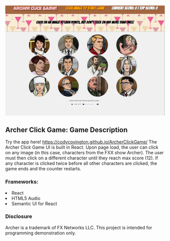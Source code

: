 
![alt text](https://github.com/codycovington/ArcherClickGame/blob/master/readmeImage.jpg)

## Archer Click Game: Game Description
Try the app here! https://codycovington.github.io/ArcherClickGame/
The Archer Click Game UI is built in React. Upon page load, the user can click on any image (in this case, characters from the FXX show Archer). The user must then click on a different character until they reach max score (12). If any character is clicked twice before all other characters are clicked, the game ends and the counter restarts.

### Frameworks:

<li>React</li>
<li>HTML5 Audio</li>
<li>Semantic UI for React</li>

### Disclosure
Archer is a trademark of FX Networks LLC. This project is intended for programming demonstration only.

